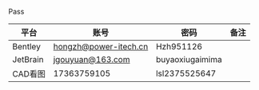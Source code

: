 Pass

| 平台     | 账号                  | 密码            | 备注 |
| -------- | --------------------- | --------------- | ---- |
| Bentley  | hongzh@power-itech.cn | Hzh951126       |      |
| JetBrain | jgouyuan@163.com      | buyaoxiugaimima |      |
| CAD看图  | 17363759105           | lsl2375525647   |      |

